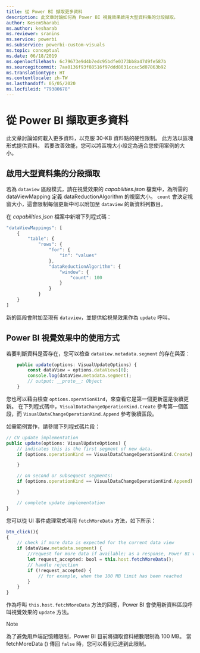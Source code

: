 ```yaml
---
title: 從 Power BI 擷取更多資料
description: 此文章討論如何為 Power BI 視覺效果啟用大型資料集的分段擷取。
author: KesemSharabi
ms.author: kesharab
ms.reviewer: sranins
ms.service: powerbi
ms.subservice: powerbi-custom-visuals
ms.topic: conceptual
ms.date: 06/18/2019
ms.openlocfilehash: 6c79673e9d4b7edc95bdfe0373bb8a47d9fe587b
ms.sourcegitcommit: 7aa0136f93f88516f97ddd8031ccac5d07863b92
ms.translationtype: HT
ms.contentlocale: zh-TW
ms.lasthandoff: 05/05/2020
ms.locfileid: "79380678"
---
```

# <a name="fetch-more-data-from-power-bi"></a>從 Power BI 擷取更多資料

此文章討論如何載入更多資料，以克服 30-KB 資料點的硬性限制。 此方法以區塊形式提供資料。 若要改善效能，您可以將區塊大小設定為適合您使用案例的大小。  

## <a name="enable-a-segmented-fetch-of-large-datasets"></a>啟用大型資料集的分段擷取

若為 `dataview` 區段模式，請在視覺效果的 *capabilities.json* 檔案中，為所需的 dataViewMapping 定義 dataReductionAlgorithm 的視窗大小。 `count` 會決定視窗大小，這會限制每個更新中可以附加至 `dataview` 的新資料列數目。

在 *capabilities.json* 檔案中新增下列程式碼：

```typescript
"dataViewMappings": [
    {
        "table": {
            "rows": {
                "for": {
                    "in": "values"
                },
                "dataReductionAlgorithm": {
                    "window": {
                        "count": 100
                    }
                }
            }
    }
]
```

新的區段會附加至現有 `dataview`，並提供給視覺效果作為 `update` 呼叫。

## <a name="usage-in-the-power-bi-visual"></a>Power BI 視覺效果中的使用方式

若要判斷資料是否存在，您可以檢查 `dataView.metadata.segment` 的存在與否：

```typescript
    public update(options: VisualUpdateOptions) {
        const dataView = options.dataViews[0];
        console.log(dataView.metadata.segment);
        // output: __proto__: Object
    }
```

您也可以藉由檢查 `options.operationKind`，來查看它是第一個更新還是後續更新。 在下列程式碼中，`VisualDataChangeOperationKind.Create` 參考第一個區段，而 `VisualDataChangeOperationKind.Append` 參考後續區段。

如需範例實作，請參閱下列程式碼片段：

```typescript
// CV update implementation
public update(options: VisualUpdateOptions) {
    // indicates this is the first segment of new data.
    if (options.operationKind == VisualDataChangeOperationKind.Create) {

    }

    // on second or subsequent segments:
    if (options.operationKind == VisualDataChangeOperationKind.Append) {

    }

    // complete update implementation
}
```

您可以從 UI 事件處理常式叫用 `fetchMoreData` 方法，如下所示：

```typescript
btn_click(){
{
    // check if more data is expected for the current data view
    if (dataView.metadata.segment) {
        //request for more data if available; as a response, Power BI will call update method
        let request_accepted: bool = this.host.fetchMoreData();
        // handle rejection
        if (!request_accepted) {
            // for example, when the 100 MB limit has been reached
        }
    }
}
```

作為呼叫 `this.host.fetchMoreData` 方法的回應，Power BI 會使用新資料區段呼叫視覺效果的 `update` 方法。

> [!NOTE]
> 為了避免用戶端記憶體限制，Power BI 目前將擷取資料總數限制為 100 MB。 當 fetchMoreData () 傳回 `false` 時，您可以看到已達到此限制。
